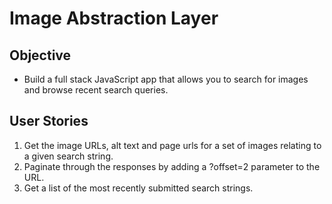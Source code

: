 # Image Abstraction Layer

## Objective

* Build a full stack JavaScript app that allows you to search for images and browse recent search queries.

## User Stories

1. Get the image URLs, alt text and page urls for a set of images relating to a given search string.
1. Paginate through the responses by adding a ?offset=2 parameter to the URL.
1. Get a list of the most recently submitted search strings.